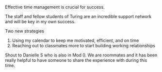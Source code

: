 Effective time management is crucial for success.

The staff and fellow students of Turing are an incredible support network and will be key in my own success.

Two new strategies
1. Using my calendar to keep me motivated, efficient, and on time
2. Reaching out to classmates more to start building working relationships

Shout to Danielle S who is also in Mod 0. We are roommates and it has been really helpful to have someone to share the experience with during this time.
